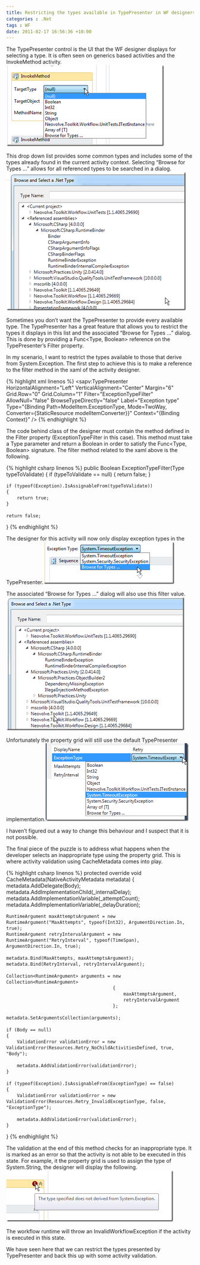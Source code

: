 ```yaml
---
title: Restricting the types available in TypePresenter in WF designers
categories : .Net
tags : WF
date: 2011-02-17 16:56:36 +10:00
---
```


The TypePresenter control is the UI that the WF designer displays for selecting a type. It is often seen on generics based activities and the InvokeMethod activity.![image][0]

This drop down list provides some common types and includes some of the types already found in the current activity context. Selecting “Browse for Types …” allows for all referenced types to be searched in a dialog.![image][1]

Sometimes you don’t want the TypePresenter to provide every available type. The TypePresenter has a great feature that allows you to restrict the types it displays in this list and the associated “Browse for Types …” dialog. This is done by providing a Func&lt;Type, Boolean&gt; reference on the TypePresenter’s Filter property. 

In my scenario, I want to restrict the types available to those that derive from System.Exception. The first step to achieve this is to make a reference to the filter method in the xaml of the activity designer.

{% highlight xml linenos %}
<sapv:TypePresenter HorizontalAlignment="Left"
    VerticalAlignment="Center"
    Margin="6"
    Grid.Row="0"
    Grid.Column="1"
    Filter="ExceptionTypeFilter"
    AllowNull="false"
    BrowseTypeDirectly="false"
    Label="Exception type"
    Type="{Binding Path=ModelItem.ExceptionType, Mode=TwoWay, Converter={StaticResource modelItemConverter}}"
    Context="{Binding Context}" />
{% endhighlight %}

The code behind class of the designer must contain the method defined in the Filter property (ExceptionTypeFilter in this case). This method must take a Type parameter and return a Boolean in order to satisfy the Func&lt;Type, Boolean&gt; signature. The filter method related to the xaml above is the following.

{% highlight csharp linenos %}
public Boolean ExceptionTypeFilter(Type typeToValidate)
{
    if (typeToValidate == null)
    {
        return false;
    }
    
    if (typeof(Exception).IsAssignableFrom(typeToValidate))
    {
        return true;
    }
    
    return false;
}
{% endhighlight %}

The designer for this activity will now only display exception types in the TypePresenter.![image][2]

The associated “Browse for Types …” dialog will also use this filter value.![image][3]

Unfortunately the property grid will still use the default TypePresenter implementation.![image][4]

I haven’t figured out a way to change this behaviour and I suspect that it is not possible. 

The final piece of the puzzle is to address what happens when the developer selects an inappropriate type using the property grid. This is where activity validation using CacheMetadata comes into play.

{% highlight csharp linenos %}
protected override void CacheMetadata(NativeActivityMetadata metadata)
{
    metadata.AddDelegate(Body);
    metadata.AddImplementationChild(_internalDelay);
    metadata.AddImplementationVariable(_attemptCount);
    metadata.AddImplementationVariable(_delayDuration);
    
    RuntimeArgument maxAttemptsArgument = new RuntimeArgument("MaxAttempts", typeof(Int32), ArgumentDirection.In, true);
    RuntimeArgument retryIntervalArgument = new RuntimeArgument("RetryInterval", typeof(TimeSpan), ArgumentDirection.In, true);
    
    metadata.Bind(MaxAttempts, maxAttemptsArgument);
    metadata.Bind(RetryInterval, retryIntervalArgument);
    
    Collection<RuntimeArgument> arguments = new Collection<RuntimeArgument>
                                            {
                                                maxAttemptsArgument, 
                                                retryIntervalArgument
                                            };
    
    metadata.SetArgumentsCollection(arguments);
    
    if (Body == null)
    {
        ValidationError validationError = new ValidationError(Resources.Retry_NoChildActivitiesDefined, true, "Body");
    
        metadata.AddValidationError(validationError);
    }
    
    if (typeof(Exception).IsAssignableFrom(ExceptionType) == false)
    {
        ValidationError validationError = new ValidationError(Resources.Retry_InvalidExceptionType, false, "ExceptionType");
    
        metadata.AddValidationError(validationError);
    }
}
{% endhighlight %}

The validation at the end of this method checks for an inappropriate type. It is marked as an error so that the activity is not able to be executed in this state. For example, it the property grid is used to assign the type of System.String, the designer will display the following.![image][5]

The workflow runtime will throw an InvalidWorkflowException if the activity is executed in this state.

We have seen here that we can restrict the types presented by TypePresenter and back this up with some activity validation.

[0]: /files/image_66.png
[1]: /files/image_67.png
[2]: /files/image_68.png
[3]: /files/image_69.png
[4]: /files/image_70.png
[5]: /files/image_71.png
